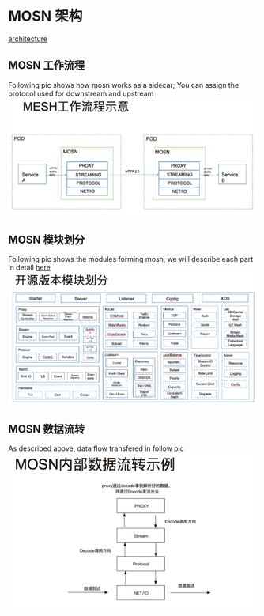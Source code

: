 # MOSN 架构

[architecture](Architecture.md)

## MOSN 工作流程

Following pic shows how mosn works as a sidecar; You can assign the protocol used for downstream and upstream
![WorkFlow](./resource/MosnWorkFlow.png)

## MOSN 模块划分

Following pic shows the modules forming mosn, we will describe each part in detail [here](MosnModulesDescribe.md)
![modules](./resource/MosnModules.png)

## MOSN 数据流转

As described above, data flow transfered in follow pic
![DataFLow](./resource/MosnDataFlow.png)